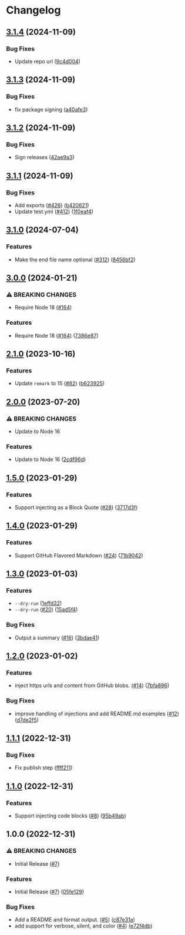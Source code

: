 # Changelog

## [3.1.4](https://github.com/streetsidesoftware/inject-markdown/compare/v3.1.3...v3.1.4) (2024-11-09)


### Bug Fixes

* Update repo url ([9c4d004](https://github.com/streetsidesoftware/inject-markdown/commit/9c4d004d7701224bff8115afbea9f9fb47ad412c))

## [3.1.3](https://github.com/streetsidesoftware/inject-markdown/compare/v3.1.2...v3.1.3) (2024-11-09)


### Bug Fixes

* fix package signing ([a40afe3](https://github.com/streetsidesoftware/inject-markdown/commit/a40afe38bac1ba9b7e174f3aab2e633e99860083))

## [3.1.2](https://github.com/streetsidesoftware/inject-markdown/compare/v3.1.1...v3.1.2) (2024-11-09)


### Bug Fixes

* Sign releases ([42ae9a3](https://github.com/streetsidesoftware/inject-markdown/commit/42ae9a39a304deeea7ffa1c99658037568a2ff1e))

## [3.1.1](https://github.com/streetsidesoftware/inject-markdown/compare/v3.1.0...v3.1.1) (2024-11-09)


### Bug Fixes

* Add exports ([#426](https://github.com/streetsidesoftware/inject-markdown/issues/426)) ([b420621](https://github.com/streetsidesoftware/inject-markdown/commit/b4206218a0ba2fc3d03bf1372b78b5002435fb99))
* Update test.yml ([#412](https://github.com/streetsidesoftware/inject-markdown/issues/412)) ([1f0eaf4](https://github.com/streetsidesoftware/inject-markdown/commit/1f0eaf40b8dfb38f89098202dada53469fc0a235))

## [3.1.0](https://github.com/streetsidesoftware/inject-markdown/compare/v3.0.0...v3.1.0) (2024-07-04)


### Features

* Make the end file name optional ([#312](https://github.com/streetsidesoftware/inject-markdown/issues/312)) ([8456bf2](https://github.com/streetsidesoftware/inject-markdown/commit/8456bf28a8b8b2694a52a956cb2da70f4671e2b1))

## [3.0.0](https://github.com/streetsidesoftware/inject-markdown/compare/v2.1.0...v3.0.0) (2024-01-21)


### ⚠ BREAKING CHANGES

* Require Node 18 ([#164](https://github.com/streetsidesoftware/inject-markdown/issues/164))

### Features

* Require Node 18 ([#164](https://github.com/streetsidesoftware/inject-markdown/issues/164)) ([7386e87](https://github.com/streetsidesoftware/inject-markdown/commit/7386e87a303ca48dab7159f853c3bcd08df8b865))

## [2.1.0](https://github.com/streetsidesoftware/inject-markdown/compare/v2.0.0...v2.1.0) (2023-10-16)


### Features

* Update `remark` to 15 ([#82](https://github.com/streetsidesoftware/inject-markdown/issues/82)) ([b623925](https://github.com/streetsidesoftware/inject-markdown/commit/b623925f0662f123476bb845c6568a48e43dbfa8))

## [2.0.0](https://github.com/streetsidesoftware/inject-markdown/compare/v1.5.0...v2.0.0) (2023-07-20)


### ⚠ BREAKING CHANGES

* Update to Node 16

### Features

* Update to Node 16 ([2cdf96d](https://github.com/streetsidesoftware/inject-markdown/commit/2cdf96dc12850064a60a55769829bcef5a71300f))

## [1.5.0](https://github.com/streetsidesoftware/inject-markdown/compare/v1.4.0...v1.5.0) (2023-01-29)


### Features

* Support injecting as a Block Quote ([#28](https://github.com/streetsidesoftware/inject-markdown/issues/28)) ([3717d3f](https://github.com/streetsidesoftware/inject-markdown/commit/3717d3f58dcc97a4656d5c5815350ea8b3286523))

## [1.4.0](https://github.com/streetsidesoftware/inject-markdown/compare/v1.3.0...v1.4.0) (2023-01-29)


### Features

* Support GitHub Flavored Markdown ([#24](https://github.com/streetsidesoftware/inject-markdown/issues/24)) ([71b9042](https://github.com/streetsidesoftware/inject-markdown/commit/71b9042148383fd8f690ff98ff56d09860d45c64))

## [1.3.0](https://github.com/streetsidesoftware/inject-markdown/compare/v1.2.0...v1.3.0) (2023-01-03)


### Features

* `--dry-run` ([1effd32](https://github.com/streetsidesoftware/inject-markdown/commit/1effd32370bcd07e65e66b5dbdce27a3bcae16e2))
* `--dry-run` ([#20](https://github.com/streetsidesoftware/inject-markdown/issues/20)) ([15ad5f4](https://github.com/streetsidesoftware/inject-markdown/commit/15ad5f4a4a4538c2c14d467dc65393fb493e3ba2))


### Bug Fixes

* Output a summary ([#16](https://github.com/streetsidesoftware/inject-markdown/issues/16)) ([3bdae41](https://github.com/streetsidesoftware/inject-markdown/commit/3bdae41968ce04796e4b3be25dd876430202fcd1))

## [1.2.0](https://github.com/streetsidesoftware/inject-markdown/compare/v1.1.1...v1.2.0) (2023-01-02)


### Features

* inject https urls and content from GitHub blobs. ([#14](https://github.com/streetsidesoftware/inject-markdown/issues/14)) ([7bfa896](https://github.com/streetsidesoftware/inject-markdown/commit/7bfa8966520813aa4673c41ce2beab4512c8d8b0))


### Bug Fixes

* improve handling of injections and add README.md examples ([#12](https://github.com/streetsidesoftware/inject-markdown/issues/12)) ([d7de2f5](https://github.com/streetsidesoftware/inject-markdown/commit/d7de2f5fe5f894df712c71d05eb3450ead944e73))

## [1.1.1](https://github.com/streetsidesoftware/inject-markdown/compare/v1.1.0...v1.1.1) (2022-12-31)


### Bug Fixes

* Fix publish step ([ffff211](https://github.com/streetsidesoftware/inject-markdown/commit/ffff2119b48badd43306d873178e30544579970d))

## [1.1.0](https://github.com/streetsidesoftware/inject-markdown/compare/v1.0.0...v1.1.0) (2022-12-31)


### Features

* Support injecting code blocks ([#8](https://github.com/streetsidesoftware/inject-markdown/issues/8)) ([95b49ab](https://github.com/streetsidesoftware/inject-markdown/commit/95b49ab69bc735288e71e3d4bc312f631e510b46))

## 1.0.0 (2022-12-31)


### ⚠ BREAKING CHANGES

* Initial Release ([#7](https://github.com/streetsidesoftware/inject-markdown/issues/7))

### Features

* Initial Release ([#7](https://github.com/streetsidesoftware/inject-markdown/issues/7)) ([05fe129](https://github.com/streetsidesoftware/inject-markdown/commit/05fe129314f98a0db02d926d0e80c017767901fb))


### Bug Fixes

* Add a README and format output. ([#5](https://github.com/streetsidesoftware/inject-markdown/issues/5)) ([c87e31a](https://github.com/streetsidesoftware/inject-markdown/commit/c87e31a1e187947fe5461456656a967737d66078))
* add support for verbose, silent, and color ([#4](https://github.com/streetsidesoftware/inject-markdown/issues/4)) ([e72f4db](https://github.com/streetsidesoftware/inject-markdown/commit/e72f4db22c39d49c3f814b6a3536776b6d75c294))
